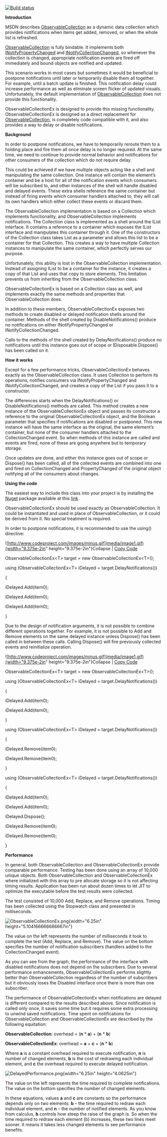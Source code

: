 [![Build status](https://ci.appveyor.com/api/projects/status/c3skqh03vl3nmb9a?svg=true)](https://ci.appveyor.com/project/ENikS/observablecollectionex)

**Introduction**

MSDN describes
[ObservableCollection](http://msdn.microsoft.com/en-us/library/ms668604.aspx)
as a dynamic data collection which provides notifications when items get
added, removed, or when the whole list is refreshed.

[ObservableCollection](http://msdn.microsoft.com/en-us/library/ms668604.aspx)
is fully bindable. It implements both
[INotifyPropertyChanged](http://msdn.microsoft.com/en-us/library/system.componentmodel.inotifypropertychanged.aspx)
and
[INotifyCollectionChanged](http://msdn.microsoft.com/en-us/library/system.collections.specialized.inotifycollectionchanged.aspx),
so whenever the collection is changed, appropriate notification events
are fired off immediately and bound objects are notified and updated.

This scenario works in most cases but sometimes it would be beneficial
to postpone notifications until later or temporarily disable them all
together. For example, until a batch update is finished. This
notification delay could increase performance as well as eliminate
screen flicker of updated visuals. Unfortunately, the default
implementation of
[ObservableCollection](http://msdn.microsoft.com/en-us/library/ms668604.aspx)
does not provide this functionality.

ObservableCollectionEx is designed to provide this missing
functionality. ObservableCollectionEx is designed as a direct
replacement for
[ObservableCollection](http://msdn.microsoft.com/en-us/library/ms668604.aspx),
is completely code compatible with it, and also provides a way to delay
or disable notifications.

**Background**

In order to postpone notifications, we have to temporarily reroute them
to a holding place and fire them all once delay is no longer required.
At the same time, we need to continue to provide normal behavior and
notifications for other consumers of the collection which do not require
delay.

This could be achieved if we have multiple objects acting like a shell
and manipulating the same collection. One instance will contain the
element’s container and be a host for all of the notification events
which consumers will be subscribed to, and other instances of the shell
will handle disabled and delayed events. These extra shells reference
the same container but instead of firing events which consumer handlers
attached to, they will call its own handlers which either collect these
events or discard them.

The ObservableCollection implementation is based on a Collection which
implements functionality, and ObservableCollection implements
notifications. The Collection class is implemented as a shell around the
IList interface. It contains a reference to a container which exposes
the IList interface and manipulates this container through it. One of
the constructors of the Collection class takes List as a parameter and
allows this list to be a container for that Collection. This creates a
way to have multiple Collection instances to manipulate the same
container, which perfectly serves our purpose.

Unfortunately, this ability is lost in the ObservableCollection
implementation. Instead of assigning IList to be a container for the
instance, it creates a copy of that List and uses that copy to store
elements. This limitation prevents us from inheriting from the
ObservableCollection class.

ObservableCollectionEx is based on a Collection class as well, and
implements exactly the same methods and properties that
ObservableCollection does.

In addition to these members, ObservableCollectionEx exposes two methods
to create disabled or delayed notification shells around the container.
Methods of the shell created by DisableNotifications() produce no
notifications on either INotifyPropertyChanged or
INotifyCollectionChanged.

Calls to the methods of the shell created by DelayNorifications()
produce no notifications until this instance goes out of scope or
IDisposable.Dispose() has been called on it.

**How it works**

Except for a few performance tricks, ObservableCollectionEx behaves
exactly as the ObservableCollection class. It uses Collection to perform
its operations, notifies consumers via INotifyPropertyChanged and
INotifyCollectionChanged, and creates a copy of the List if you pass it
to a constructor.

The differences starts when the DelayNotifications() or
DisableNotifications() methods are called. This method creates a new
instance of the ObservableCollectionEx object and passes its constructor
a reference to the original ObservableCollectionEx object, and the
Boolean parameter that specifies if notifications are disabled or
postponed. This new instance will have the same interface as the
original, the same element’s container, but none of the consumer
handlers attached to the CollectionChanged event. So when methods of
this instance are called and events are fired, none of these are going
anywhere but to temporary storage.

Once updates are done, and either this instance goes out of scope or
Dispose() has been called, all of the collected events are combined into
one and fired on CollectionChanged and PropertyChanged of the original
object notifying all of the consumers about changes.

**Using the code**

The easiest way to include this class into your project is by installing
the [Nuget](http://www.nuget.org/) package available at this
[link](http://www.nuget.org/List/Packages/ObservableCollectionEx).

ObservableCollectionEx should be used exactly as ObservableCollection.
It could be instantiated and used in place of ObservableCollection, or
it could be derived from it. No special treatment is required.

In order to postpone notifications, it is recommended to use the using()
directive:

![http://www.codeproject.com/images/minus.gif](media/image1.gif){width="9.375e-2in"
height="9.375e-2in"}Collapse | [Copy
Code](http://www.codeproject.com/KB/collections/ObservableCollectionEx.aspx)

ObservableCollectionEx&lt;T&gt; target = new
ObservableCollectionEx&lt;T&gt;();

using (ObservableCollectionEx&lt;T&gt; iDelayed =
target.DelayNotifications())

{

iDelayed.Add(item0);

iDelayed.Add(item0);

iDelayed.Add(item0);

}

Due to the design of notification arguments, it is not possible to
combine different operations together. For example, it is not possible
to Add and Remove elements on the same delayed instance unless Dispose()
has been called in between these calls. Calling Dispose() will fire
previously collected events and reinitialize operation.

![http://www.codeproject.com/images/minus.gif](media/image1.gif){width="9.375e-2in"
height="9.375e-2in"}Collapse | [Copy
Code](http://www.codeproject.com/KB/collections/ObservableCollectionEx.aspx)

ObservableCollectionEx&lt;T&gt; target = new
ObservableCollectionEx&lt;T&gt;();

using (ObservableCollectionEx&lt;T&gt; iDelayed =
target.DelayNotifications())

{

iDelayed.Add(item0);

iDelayed.Add(item0);

}

using (ObservableCollectionEx&lt;T&gt; iDelayed =
target.DelayNotifications())

{

iDelayed.Remove(item0);

iDelayed.Remove(item0);

}

using (ObservableCollectionEx&lt;T&gt; iDelayed =
target.DelayNotifications())

{

iDelayed.Add(item0);

iDelayed.Add(item0);

iDelayed.Dispose();

iDelayed.Remove(item0);

iDelayed.Remove(item0);

}

**Performance**

In general, both ObservableCollection and ObservableCollectionEx provide
comparable performance. Testing has been done using an array of 10,000
unique objects. Both ObservableCollection and ObservableCollectionEx
where initialized with this array to pre allocate storage so it is not
affecting timing results. Application has been run about dozen times to
let JIT to optimize the executable before the test results were
collected.

The test consisted of 10,000 Add, Replace, and Remove operations. Timing
has been collected using the Stopwatch class and presented in
milliseconds.

![ObservableCollectionEx.png](media/image2.png){width="6.25in"
height="5.104166666666667in"}

The value on the left represents the number of milliseconds it took to
complete the test (Add, Replace, and Remove). The value on the bottom
specifies the number of notification subscribers (handlers added to the
CollectionChanged event).

As you can see from the graph, the performance of the interface with
disabled notifications does not depend on the subscribers. Due to
several performance enhancements, ObservableCollectionEx performs
slightly better than ObservableCollection regardless of the number of
subscribers but it obviously loses the Disabled interface once there is
more than one subscriber.

The performance of ObservableCollectionEx when notifications are delayed
is different compared to the results described above. Since notification
is called only once, it saves some time but it requires some extra
processing to unwind saved notifications. Time spent on notifications
for ObservableCollection and ObservableCollectionEx are described by the
following equitation:

**ObservableCollection**: overhead = (**n** \* **a**) + (**n** \* **b**)

**ObservableCollectionEx**: overhead = **a** + **c** + (**n** \* **b**)

Where **a** is a constant overhead required to execute notification,
**n** is number of changed elements, **b** is the cost of redrawing each
individual element, and **c** the overhead required to execute delayed
notification.

![DelayedPerformance.png](media/image3.png){width="6.25in"
height="4.0625in"}

The value on the left represents the time required to complete
notifications. The value on the bottom specifies the number of changed
elements.

In these equations, values **a** and **c** are constants so the
performance depends only on two elements: **b** – the time required to
redraw each individual element, and **n** – the number of notified
elements. As you know from calculus, **b** controls how steep the raise
of the graph is. So when the time required to redraw each element (b)
increases, these two lines meet sooner. It means it takes less changed
elements to see performance benefits.
